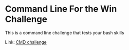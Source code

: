 # Command Line For the Win Challenge

This is a command line challenge that tests your bash skills

Link: [CMD challenge](https://cmdchallenge.com/)
